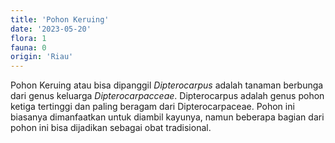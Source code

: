 ```yaml
---
title: 'Pohon Keruing'
date: '2023-05-20'
flora: 1
fauna: 0
origin: 'Riau'
---
```


Pohon Keruing atau bisa dipanggil _Dipterocarpus_ adalah tanaman berbunga dari genus keluarga _Dipterocarpacceae_. Dipterocarpus adalah genus pohon ketiga tertinggi dan paling beragam dari Dipterocarpaceae. Pohon ini biasanya dimanfaatkan untuk diambil kayunya, namun beberapa bagian dari pohon ini bisa dijadikan sebagai obat tradisional.